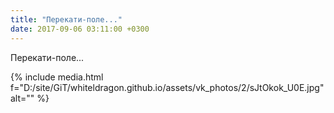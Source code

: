 ```yaml
---
title: "Перекати-поле..."
date: 2017-09-06 03:11:00 +0300
---
```


Перекати-поле...

{% include media.html f="D:/site/GiT/whiteldragon.github.io/assets/vk_photos/2/sJtOkok_U0E.jpg" alt="" %}

